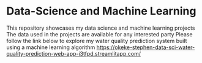 # Data-Science and Machine Learning
This repository showcases my data science and machine learning projects
The data used in the projects are available for any interested party
Please follow the link below to explore my water quality prediction system built using a machine learning algorithm
https://okeke-stephen-data-sci-water-quality-prediction-web-app-i3tfpd.streamlitapp.com/
